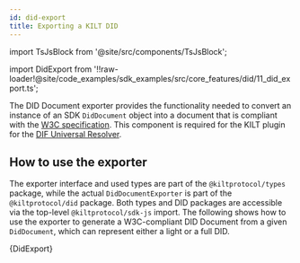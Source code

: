 ```yaml
---
id: did-export
title: Exporting a KILT DID
---
```


import TsJsBlock from '@site/src/components/TsJsBlock';

import DidExport from '!!raw-loader!@site/code_examples/sdk_examples/src/core_features/did/11_did_export.ts';

The DID Document exporter provides the functionality needed to convert an instance of an SDK `DidDocument` object into a document that is compliant with the [W3C specification](https://www.w3.org/TR/did-core/).
This component is required for the KILT plugin for the [DIF Universal Resolver](https://dev.uniresolver.io/).

## How to use the exporter

The exporter interface and used types are part of the `@kiltprotocol/types` package, while the actual `DidDocumentExporter` is part of the `@kiltprotocol/did` package. 
Both types and DID packages are accessible via the top-level `@kiltprotocol/sdk-js` import.
The following shows how to use the exporter to generate a W3C-compliant DID Document from a given `DidDocument`, which can represent either a light or a full DID.

<TsJsBlock>
  {DidExport}
</TsJsBlock>